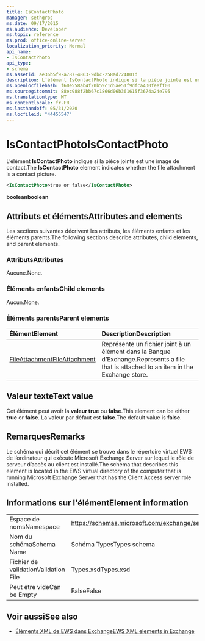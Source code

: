 ```yaml
---
title: IsContactPhoto
manager: sethgros
ms.date: 09/17/2015
ms.audience: Developer
ms.topic: reference
ms.prod: office-online-server
localization_priority: Normal
api_name:
- IsContactPhoto
api_type:
- schema
ms.assetid: ae36b5f9-a787-4863-9dbc-258ad724801d
description: L’élément IsContactPhoto indique si la pièce jointe est une image de contact.
ms.openlocfilehash: f60e558ab4f20b59c1d5ae51f9dfca430feeff00
ms.sourcegitcommit: 88ec988f2bb67c1866d06b361615f3674a24e795
ms.translationtype: MT
ms.contentlocale: fr-FR
ms.lasthandoff: 05/31/2020
ms.locfileid: "44455547"
---
```

# <a name="iscontactphoto"></a><span data-ttu-id="dc8fa-103">IsContactPhoto</span><span class="sxs-lookup"><span data-stu-id="dc8fa-103">IsContactPhoto</span></span>

<span data-ttu-id="dc8fa-104">L’élément **IsContactPhoto** indique si la pièce jointe est une image de contact.</span><span class="sxs-lookup"><span data-stu-id="dc8fa-104">The **IsContactPhoto** element indicates whether the file attachment is a contact picture.</span></span> 
  
```xml
<IsContactPhoto>true or false</IsContactPhoto>
```

 <span data-ttu-id="dc8fa-105">**boolean**</span><span class="sxs-lookup"><span data-stu-id="dc8fa-105">**boolean**</span></span>
## <a name="attributes-and-elements"></a><span data-ttu-id="dc8fa-106">Attributs et éléments</span><span class="sxs-lookup"><span data-stu-id="dc8fa-106">Attributes and elements</span></span>

<span data-ttu-id="dc8fa-107">Les sections suivantes décrivent les attributs, les éléments enfants et les éléments parents.</span><span class="sxs-lookup"><span data-stu-id="dc8fa-107">The following sections describe attributes, child elements, and parent elements.</span></span>
  
### <a name="attributes"></a><span data-ttu-id="dc8fa-108">Attributs</span><span class="sxs-lookup"><span data-stu-id="dc8fa-108">Attributes</span></span>

<span data-ttu-id="dc8fa-109">Aucune.</span><span class="sxs-lookup"><span data-stu-id="dc8fa-109">None.</span></span>
  
### <a name="child-elements"></a><span data-ttu-id="dc8fa-110">Éléments enfants</span><span class="sxs-lookup"><span data-stu-id="dc8fa-110">Child elements</span></span>

<span data-ttu-id="dc8fa-111">Aucun.</span><span class="sxs-lookup"><span data-stu-id="dc8fa-111">None.</span></span>
  
### <a name="parent-elements"></a><span data-ttu-id="dc8fa-112">Éléments parents</span><span class="sxs-lookup"><span data-stu-id="dc8fa-112">Parent elements</span></span>

|<span data-ttu-id="dc8fa-113">**Élément**</span><span class="sxs-lookup"><span data-stu-id="dc8fa-113">**Element**</span></span>|<span data-ttu-id="dc8fa-114">**Description**</span><span class="sxs-lookup"><span data-stu-id="dc8fa-114">**Description**</span></span>|
|:-----|:-----|
|[<span data-ttu-id="dc8fa-115">FileAttachment</span><span class="sxs-lookup"><span data-stu-id="dc8fa-115">FileAttachment</span></span>](fileattachment.md) <br/> |<span data-ttu-id="dc8fa-116">Représente un fichier joint à un élément dans la Banque d’Exchange.</span><span class="sxs-lookup"><span data-stu-id="dc8fa-116">Represents a file that is attached to an item in the Exchange store.</span></span>  <br/> |
   
## <a name="text-value"></a><span data-ttu-id="dc8fa-117">Valeur texte</span><span class="sxs-lookup"><span data-stu-id="dc8fa-117">Text value</span></span>

<span data-ttu-id="dc8fa-118">Cet élément peut avoir la **valeur true** ou **false**.</span><span class="sxs-lookup"><span data-stu-id="dc8fa-118">This element can be either **true** or **false**.</span></span> <span data-ttu-id="dc8fa-119">La valeur par défaut est **false**.</span><span class="sxs-lookup"><span data-stu-id="dc8fa-119">The default value is **false**.</span></span>
  
## <a name="remarks"></a><span data-ttu-id="dc8fa-120">Remarques</span><span class="sxs-lookup"><span data-stu-id="dc8fa-120">Remarks</span></span>

<span data-ttu-id="dc8fa-121">Le schéma qui décrit cet élément se trouve dans le répertoire virtuel EWS de l’ordinateur qui exécute Microsoft Exchange Server sur lequel le rôle de serveur d’accès au client est installé.</span><span class="sxs-lookup"><span data-stu-id="dc8fa-121">The schema that describes this element is located in the EWS virtual directory of the computer that is running Microsoft Exchange Server that has the Client Access server role installed.</span></span>
  
## <a name="element-information"></a><span data-ttu-id="dc8fa-122">Informations sur l'élément</span><span class="sxs-lookup"><span data-stu-id="dc8fa-122">Element information</span></span>

|||
|:-----|:-----|
|<span data-ttu-id="dc8fa-123">Espace de noms</span><span class="sxs-lookup"><span data-stu-id="dc8fa-123">Namespace</span></span>  <br/> |https://schemas.microsoft.com/exchange/services/2006/types  <br/> |
|<span data-ttu-id="dc8fa-124">Nom du schéma</span><span class="sxs-lookup"><span data-stu-id="dc8fa-124">Schema Name</span></span>  <br/> |<span data-ttu-id="dc8fa-125">Schéma Types</span><span class="sxs-lookup"><span data-stu-id="dc8fa-125">Types schema</span></span>  <br/> |
|<span data-ttu-id="dc8fa-126">Fichier de validation</span><span class="sxs-lookup"><span data-stu-id="dc8fa-126">Validation File</span></span>  <br/> |<span data-ttu-id="dc8fa-127">Types.xsd</span><span class="sxs-lookup"><span data-stu-id="dc8fa-127">Types.xsd</span></span>  <br/> |
|<span data-ttu-id="dc8fa-128">Peut être vide</span><span class="sxs-lookup"><span data-stu-id="dc8fa-128">Can be Empty</span></span>  <br/> |<span data-ttu-id="dc8fa-129">False</span><span class="sxs-lookup"><span data-stu-id="dc8fa-129">False</span></span>  <br/> |
   
## <a name="see-also"></a><span data-ttu-id="dc8fa-130">Voir aussi</span><span class="sxs-lookup"><span data-stu-id="dc8fa-130">See also</span></span>



- [<span data-ttu-id="dc8fa-131">Éléments XML de EWS dans Exchange</span><span class="sxs-lookup"><span data-stu-id="dc8fa-131">EWS XML elements in Exchange</span></span>](ews-xml-elements-in-exchange.md)

